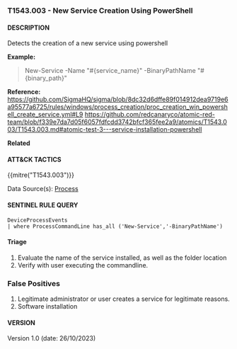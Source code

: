 ###  T1543.003 - New Service Creation Using PowerShell

####  DESCRIPTION  
Detects the creation of a new service using powershell

**Example:**  
> New-Service -Name "#{service_name}" -BinaryPathName "#{binary_path}"

**Reference:**  
https://github.com/SigmaHQ/sigma/blob/8dc32d6dffe89f014912dea9719e6a95577a6725/rules/windows/process_creation/proc_creation_win_powershell_create_service.yml#L9
https://github.com/redcanaryco/atomic-red-team/blob/f339e7da7d05f6057fdfcdd3742bfcf365fee2a9/atomics/T1543.003/T1543.003.md#atomic-test-3---service-installation-powershell


**Related**  


####  ATT&CK TACTICS<br>
{{mitre("T1543.003")}} 

Data Source(s): [Process](https://attack.mitre.org/datasources/DS0009/)

#### SENTINEL RULE QUERY<br>

~~~
DeviceProcessEvents
| where ProcessCommandLine has_all ('New-Service','-BinaryPathName')
~~~

#### Triage
1. Evaluate the name of the service installed, as well as the folder location
2. Verify with user executing the commandline.

### False Positives
1. Legitimate administrator or user creates a service for legitimate reasons.
2. Software installation

#### VERSION
Version 1.0 (date: 26/10/2023)